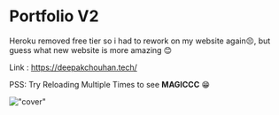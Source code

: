 # Portfolio V2

Heroku removed free tier so i had to rework on my website again😣, but guess what new website is more amazing 😊

Link : https://deepakchouhan.tech/

PSS: Try Reloading Multiple Times to see **MAGICCC** 😁

!["cover"](https://deepakchouhan.netlify.app/deepak_chouhan.png)

